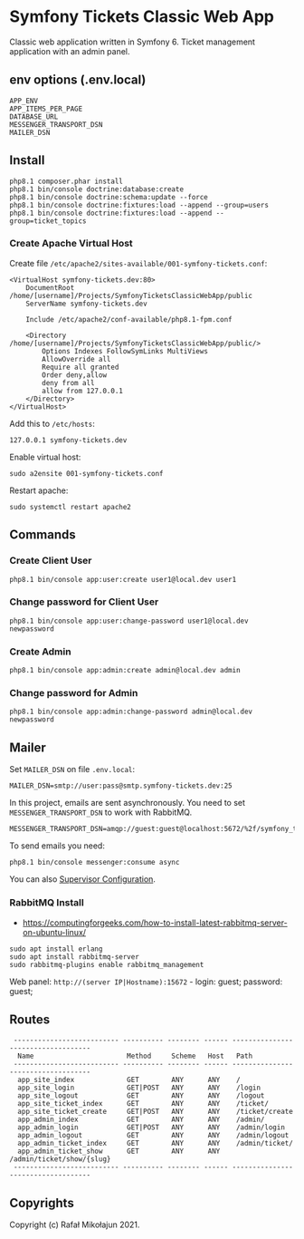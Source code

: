 # Symfony Tickets Classic Web App

Classic web application written in Symfony 6. Ticket management application with an admin panel.

## env options (.env.local)

    APP_ENV
    APP_ITEMS_PER_PAGE
    DATABASE_URL
    MESSENGER_TRANSPORT_DSN
    MAILER_DSN

## Install

    php8.1 composer.phar install
    php8.1 bin/console doctrine:database:create
    php8.1 bin/console doctrine:schema:update --force
    php8.1 bin/console doctrine:fixtures:load --append --group=users
    php8.1 bin/console doctrine:fixtures:load --append --group=ticket_topics

### Create Apache Virtual Host

Create file `/etc/apache2/sites-available/001-symfony-tickets.conf`:

```apacheconf
<VirtualHost symfony-tickets.dev:80>
	DocumentRoot /home/[username]/Projects/SymfonyTicketsClassicWebApp/public
   	ServerName symfony-tickets.dev

	Include /etc/apache2/conf-available/php8.1-fpm.conf

    <Directory /home/[username]/Projects/SymfonyTicketsClassicWebApp/public/>
        Options Indexes FollowSymLinks MultiViews
        AllowOverride all
        Require all granted
        Order deny,allow
        deny from all
        allow from 127.0.0.1
    </Directory>
</VirtualHost>
```

Add this to `/etc/hosts`:

```
127.0.0.1 symfony-tickets.dev
```

Enable virtual host:

    sudo a2ensite 001-symfony-tickets.conf

Restart apache:

    sudo systemctl restart apache2

## Commands

### Create Client User

    php8.1 bin/console app:user:create user1@local.dev user1

### Change password for Client User

    php8.1 bin/console app:user:change-password user1@local.dev newpassword

### Create Admin

    php8.1 bin/console app:admin:create admin@local.dev admin

### Change password for Admin

    php8.1 bin/console app:admin:change-password admin@local.dev newpassword

## Mailer

Set `MAILER_DSN` on file `.env.local`:

    MAILER_DSN=smtp://user:pass@smtp.symfony-tickets.dev:25

In this project, emails are sent asynchronously. You need to set `MESSENGER_TRANSPORT_DSN` to work with RabbitMQ.

    MESSENGER_TRANSPORT_DSN=amqp://guest:guest@localhost:5672/%2f/symfony_tickets_messages

To send emails you need:

    php8.1 bin/console messenger:consume async

You can also [Supervisor Configuration](https://symfony.com/doc/current/messenger.html#supervisor-configuration).

### RabbitMQ Install

* https://computingforgeeks.com/how-to-install-latest-rabbitmq-server-on-ubuntu-linux/

```
sudo apt install erlang
sudo apt install rabbitmq-server
sudo rabbitmq-plugins enable rabbitmq_management
```

Web panel: `http://(server IP|Hostname):15672` - login: guest; password: guest;

## Routes

```
 -------------------------- ---------- -------- ------ ----------------------------------- 
  Name                       Method     Scheme   Host   Path                               
 -------------------------- ---------- -------- ------ -----------------------------------         
  app_site_index             GET        ANY      ANY    /                                  
  app_site_login             GET|POST   ANY      ANY    /login                             
  app_site_logout            GET        ANY      ANY    /logout                            
  app_site_ticket_index      GET        ANY      ANY    /ticket/                           
  app_site_ticket_create     GET|POST   ANY      ANY    /ticket/create                     
  app_admin_index            GET        ANY      ANY    /admin/                            
  app_admin_login            GET|POST   ANY      ANY    /admin/login                       
  app_admin_logout           GET        ANY      ANY    /admin/logout                      
  app_admin_ticket_index     GET        ANY      ANY    /admin/ticket/                     
  app_admin_ticket_show      GET        ANY      ANY    /admin/ticket/show/{slug}          
 -------------------------- ---------- -------- ------ ----------------------------------- 
 ```

## Copyrights

Copyright (c) Rafał Mikołajun 2021.
